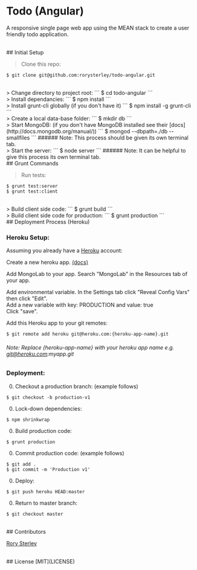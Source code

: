 # Todo (Angular)
A responsive single page web app using the MEAN stack to create a user friendly todo application.

<br>
## Initial Setup

> Clone this repo:
```
$ git clone git@github.com:rorysterley/todo-angular.git
```

<br>
> Change directory to project root:
```
$ cd todo-angular
```

<br>
> Install dependancies:
```
$ npm install
```

<br>
> Install grunt-cli globally (if you don't have it)
```
$ npm install -g grunt-cli
```

<br>
> Create a local data-base folder:
```
$ mkdir db
```

<br>
> Start MongoDB:  (if you don't have MongoDB installed see their [docs](http://docs.mongodb.org/manual/))
```
$ mongod --dbpath=./db --smallfiles
```
###### Note: This process should be given its own terminal tab.

<br>
> Start the server:
```
$ node server
```
###### Note: It can be helpful to give this process its own terminal tab.


<br>
## Grunt Commands

> Run tests:
```
$ grunt test:server
$ grunt test:client
```

<br>
> Build client side code:
```
$ grunt build
```

<br>
> Build client side code for production:
```
$ grunt production
```

<br>
## Deployment Process (Heroku)

### Heroku Setup:
Assuming you already have a [Heroku](//www.heroku.com) account:<br>

Create a new heroku app. [(docs)](//devcenter.heroku.com/articles/getting-started-with-nodejs#introduction)<br>

Add MongoLab to your app. Search "MongoLab" in the Resources tab of your app.<br>

Add environmental variable. In the Settings tab click "Reveal Config Vars"
then click "Edit".<br>
Add a new variable with key: PRODUCTION and value: true<br>
Click "save".<br>

Add this Heroku app to your git remotes:
```
$ git remote add heroku git@heroku.com:{heroku-app-name}.git
```
###### Note: Replace {heroku-app-name} with your heroku app name e.g. git@heroku.com:myapp.git

### Deployment:

0. Checkout a production branch: (example follows)
```
$ git checkout -b production-v1
```

0. Lock-down dependencies:
```
$ npm shrinkwrap
```

0. Build production code:
```
$ grunt production
```

0. Commit production code: (example follows)
```
$ git add .
$ git commit -m 'Production v1'
```

0. Deploy:
```
$ git push heroku HEAD:master
```

0. Return to master branch:
```
$ git checkout master
```

<br>
## Contributors

[Rory Sterley](//github.com/rorysterley)<br>


<br>
## License
[MIT](LICENSE)
